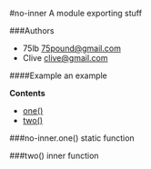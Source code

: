 
#no-inner
A module exporting stuff

###Authors
* 75lb <75pound@gmail.com>
* Clive <clive@gmail.com>

####Example
an example



**Contents**
* [one()](#module_no-inner.one)
* [two()](#module_no-inner.two)







<a name="module_no-inner.one"></a>
###no-inner.one()
static function








<a name="module_no-inner.two"></a>
###two()
inner function















